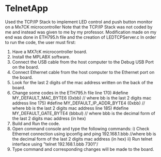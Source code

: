 # TelnetApp
Used the TCP/IP Stack to implement LED control and push button monitor on a Mx7CK microcontroller
Note that the TCP/IP Stack was not coded by me and instead was given to me by my professor. 
Modification made on my end was done in ETH795.h file and the creation of LEDTCPServer.c
In order to run the code, the user must first:
  1. Have a MX7cK microcontroller board.
  2. Install the MPLABX software.
  3. Connect the USB cable from the host computer to the Debug USB Port on the board.
  4. Connect Ethernet cable from the host computer to the Ethernet port on the board.
  5. Look for the last 2 digits of the mac address written on the back of the board.
  6. Change some codes in the ETH795.h file
        line 170) #define MY_DEFAULT_MAC_BYTE6 (0xbb) // where bb is the last 2 digits mac address
        line 175) #define MY_DEFAULT_IP_ADDR_BYTE4 (0xbb) // where bb is the last 2 digits mac address
        line 185) #define MY_DEFAULT_GATE_BYTE4 (bbbul) // where bbb is the decimal form of the last 2 digits mac address (in hex)
  6. Build and Run the code.     
  7. Open command console and type the following commands:
        i) Check Ethernet connection using ipconfig and ping 192.168.1.bbb //where bb is the decimal form of the last 2 digits mac                                                                                address (in hex)
        ii) Run telnet interface using "telnet 192.168.1.bbb 7301"/
  8. Type command and corresponding changes will be made to the board.
